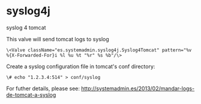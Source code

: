 # syslog4j

syslog 4 tomcat

This valve will send tomcat logs to syslog

```
\<Valve className="es.systemadmin.syslog4j.Syslog4Tomcat" pattern="%v %{X-Forwarded-For}i %l %u %t "%r" %s %b"/\>
```

Create a syslog configuration file in tomcat's conf directory:

```
\# echo "1.2.3.4:514" > conf/syslog
```

For futher details, please see: http://systemadmin.es/2013/02/mandar-logs-de-tomcat-a-syslog
